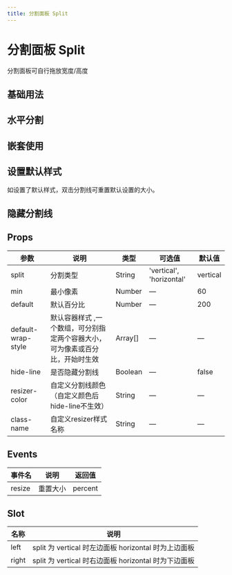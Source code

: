 ```yaml
---
title: 分割面板 Split
---
```




# 分割面板 Split

分割面板可自行拖放宽度/高度

## 基础用法

<preview path="./demo/Split/Basic.vue"></preview>

## 水平分割

<preview path="./demo/Split/Horizontal.vue"></preview>

## 嵌套使用

<preview path="./demo/Split/Mixed.vue"></preview>

## 设置默认样式

如设置了默认样式，双击分割线可重置默认设置的大小。

<preview path="./demo/Split/Normal.vue"></preview>

## 隐藏分割线

<preview path="./demo/Split/HideLine.vue"></preview>

## Props

| 参数               | 说明                                                                         | 类型    | 可选值                   | 默认值   |
| ------------------ | ---------------------------------------------------------------------------- | ------- | ------------------------ | -------- |
| split              | 分割类型                                                                     | String  | 'vertical', 'horizontal' | vertical |
| min                | 最小像素                                                                     | Number  | —                        | 60       |
| default            | 默认百分比                                                                   | Number  | —                        | 200      |
| default-wrap-style | 默认容器样式 ,一个数组，可分别指定两个容器大小，可为像素或百分比，开始时生效 | Array[] | —                        | —        |
| hide-line          | 是否隐藏分割线                                                               | Boolean | —                        | false    |
| resizer-color      | 自定义分割线颜色（自定义颜色后hide-line不生效）                              | String  | —                        | —        |
| class-name         | 自定义resizer样式名称                                                        | String  | —                        | —        |

## Events

| 事件名 | 说明     | 返回值  |
| ------ | -------- | ------- |
| resize | 重置大小 | percent |

## Slot

| 名称  | 说明                                                 |
| ----- | ---------------------------------------------------- |
| left  | split 为 vertical 时左边面板 horizontal 时为上边面板 |
| right | split 为 vertical 时右边面板 horizontal 时为下边面板 |
